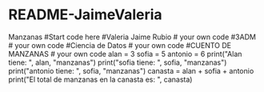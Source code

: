 # README-JaimeValeria
Manzanas 
#Start code here
#Valeria Jaime  Rubio  # your own code
#3ADM # your own code
#Ciencia de Datos  # your own code
#CUENTO DE MANZANAS  # your own code
alan = 3
sofia = 5
antonio = 6
print("Alan tiene: ", alan, "manzanas")
print("sofia tiene: ", sofia, "manzanas")
print("antonio tiene: ", sofia, "manzanas")
canasta = alan + sofia + antonio
print("El total de manzanas en la canasta es: ", canasta)
